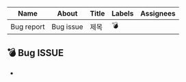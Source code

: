 |Name|About|Title|Labels|Assignees|
|------|---|---|---|---|
|Bug report|Bug issue|제목|💣||

## 💣 Bug ISSUE
- 